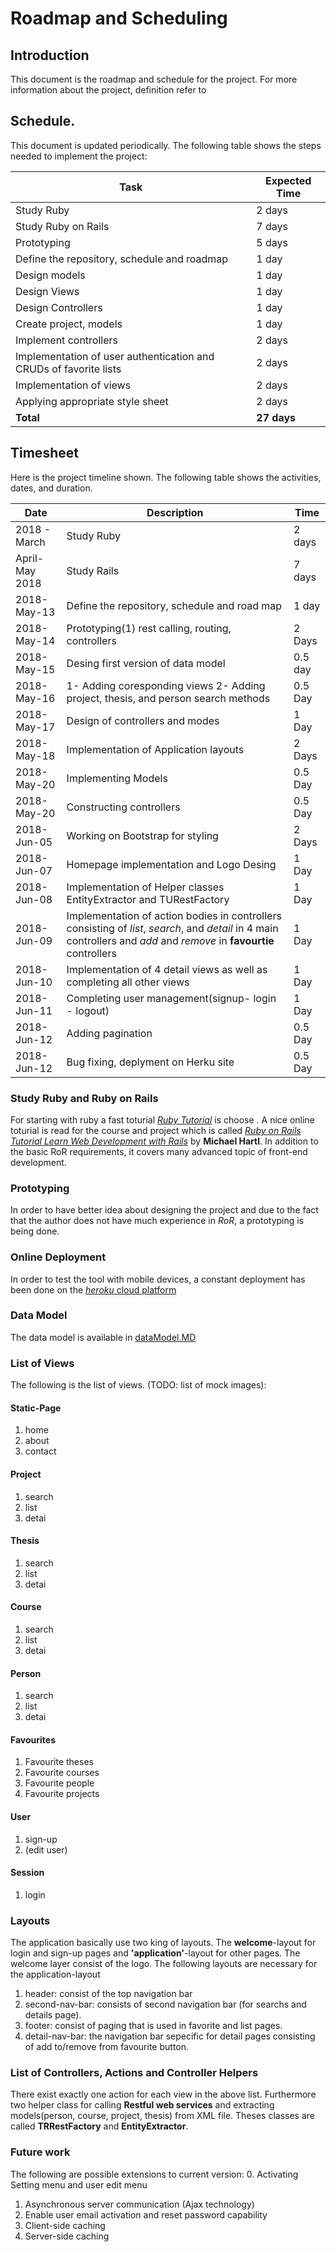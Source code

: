 # Roadmap and Scheduling
## Introduction
This document is the roadmap and schedule for the project. For more information about the project, definition refer to
## Schedule.
This document is updated periodically. The following table shows the steps needed to implement the project:

| Task                                                          | Expected Time |
|---------------------------------------------------------------|---------------|
| Study Ruby     |  2 days |
| Study Ruby on Rails      |  7 days |
| Prototyping  |   5 days |
| Define the repository, schedule and roadmap				    |1 day          |
|Design models								                    |1 day          |
|Design Views								                    |1 day          |
|Design Controllers							                    |1 day          |
|Create project, models							                |1 day          |
|Implement controllers 				        |2 days          |
|Implementation of user authentication and CRUDs of favorite lists	|2 days     |
|Implementation of views							                |2 days     |
|Applying appropriate style sheet					                |2 days     |
|**Total**								                            |**27 days**|
## Timesheet
Here is the project timeline shown. The following table shows the activities, dates, and duration.

 Date | Description | Time 
------|-------------|------
2018 - March   | Study Ruby | 2 days
April-May 2018 | Study Rails| 7 days
2018-May-13   	| Define the repository, schedule and road map	|	1 day
2018-May-14    | Prototyping(1) rest calling, routing, controllers | 2 Days
2018-May-15    |Desing first version of data model     | 0.5 day
2018-May-16 | 1- Adding coresponding views 2- Adding project, thesis, and person search methods			| 0.5 Day
2018-May-17 | Design of controllers and modes				| 1 Day
2018-May-18 | Implementation of Application layouts			| 2 Days
2018-May-20 | Implementing Models 					| 0.5 Day
2018-May-20 | Constructing controllers					| 0.5 Day
2018-Jun-05 | Working on Bootstrap for styling				| 2 Days
2018-Jun-07 | Homepage implementation and Logo Desing			| 1 Day
2018-Jun-08 | Implementation of Helper classes EntityExtractor and TURestFactory	 		| 1 Day
2018-Jun-09 | Implementation of action bodies in controllers consisting of *list*, *search*, and *detail* in 4 main controllers and *add* and *remove* in **favourtie** controllers		| 1 Day
2018-Jun-10 | Implementation of 4 detail views as well as completing all other views		| 1 Day
2018-Jun-11 | Completing user management(signup- login - logout)	| 1 Day 
2018-Jun-12 | Adding pagination						| 0.5 Day
2018-Jun-12 | Bug fixing, deplyment on Herku site			| 0.5 Day


### Study Ruby and Ruby on Rails
For starting with ruby a fast toturial [*Ruby Tutorial*](https://www.tutorialspoint.com/ruby/index.htm) is choose .
A nice online toturial is read for the course and project which is called [*Ruby on Rails Tutorial Learn Web Development with Rails*](https://www.railstutorial.org/book) by **Michael Hartl**. In addition to the basic RoR requirements, it covers many advanced topic of front-end development.

### Prototyping
In order to have better idea about designing the project and due to the fact that the author does not have much experience in *RoR*, a prototyping is being done.

### Online Deployment
In order to test the tool with mobile devices, a constant deployment has been done on the [*heroku* cloud platform](https://tissror.herokuapp.com/)

### Data Model
The data model is available in [dataModel.MD](https://github.com/hanifmaleki/TissRoR/blob/master/DesignAndScheduling/schedule.MD)

### List of Views
The following is the list of views. (TODO: list of mock images):

#### Static-Page
1. home
2. about
3. contact

#### Project
1. search
2. list
3. detai

#### Thesis
1. search
2. list
3. detai

#### Course
1. search
2. list
3. detai

#### Person
1. search
2. list
3. detai

#### Favourites
1. Favourite theses
2. Favourite courses
3. Favourite people
4. Favourite projects

#### User
1. sign-up
2. (edit user)

#### Session
1. login

### Layouts
The application basically use two king of layouts. The **welcome**-layout for login and sign-up pages and **'application'**-layout for other pages. The welcome layer consist of the logo. The following layouts are necessary for the application-layout
1. header: consist of the top navigation bar 
2. second-nav-bar: consists of second navigation bar (for searchs and details page).
3. footer: consist of paging that is used in favorite and list pages.
4. detail-nav-bar: the navigation bar sepecific for detail pages consisting of add to/remove from favourite button.

### List of Controllers, Actions and Controller Helpers
There exist exactly one action for each view in the above list. Furthermore two helper class for calling **Restful web services** and extracting models(person, course, project, thesis) from XML file. Theses classes are called **TRRestFactory** and **EntityExtractor**.

### Future work
The following are possible extensions to current version:
0. Activating Setting menu and user edit menu
1. Asynchronous server communication (Ajax technology)
2. Enable user email activation and reset password capability
3. Client-side caching
4. Server-side caching
